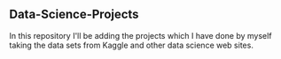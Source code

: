 ## Data-Science-Projects ##                   
In this repository I'll be adding the projects which I have done by myself taking the data sets from Kaggle and other data science web sites.                             
  
 
 
 
